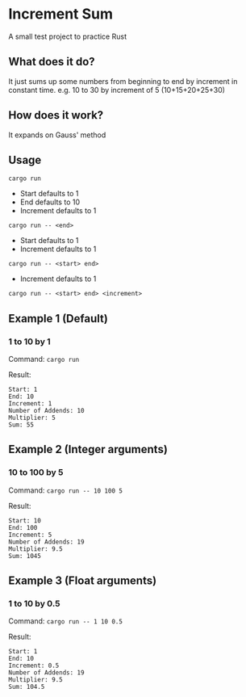 # Increment Sum
A small test project to practice Rust

## What does it do?
It just sums up some numbers from beginning to end by increment in constant time.
e.g. 10 to 30 by increment of 5 (10+15+20+25+30)

## How does it work?
It expands on Gauss' method

## Usage
`cargo run`
- Start defaults to 1
- End defaults to 10
- Increment defaults to 1

`cargo run -- <end>`
- Start defaults to 1
- Increment defaults to 1

`cargo run -- <start> end>`
- Increment defaults to 1

`cargo run -- <start> end> <increment>`

## Example 1 (Default)
### 1 to 10 by 1
Command: `cargo run`

Result:
```
Start: 1
End: 10
Increment: 1
Number of Addends: 10
Multiplier: 5
Sum: 55
```

## Example 2 (Integer arguments)
### 10 to 100 by 5
Command: `cargo run -- 10 100 5`

Result:
```
Start: 10
End: 100
Increment: 5
Number of Addends: 19
Multiplier: 9.5
Sum: 1045
```

## Example 3 (Float arguments)
### 1 to 10 by 0.5
Command: `cargo run -- 1 10 0.5`

Result:
```
Start: 1
End: 10
Increment: 0.5
Number of Addends: 19
Multiplier: 9.5
Sum: 104.5
```